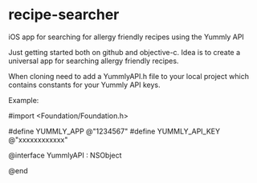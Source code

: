 recipe-searcher
===============

iOS app for searching for allergy friendly recipes using the Yummly API

Just getting started both on github and objective-c.  Idea is to create a universal app for searching allergy friendly recipes.

When cloning need to add a YummlyAPI.h file to your local project which contains constants for your Yummly API keys.


Example:

#import <Foundation/Foundation.h>

#define YUMMLY_APP @"1234567"
#define YUMMLY_API_KEY @"xxxxxxxxxxxx"

@interface YummlyAPI : NSObject

@end

